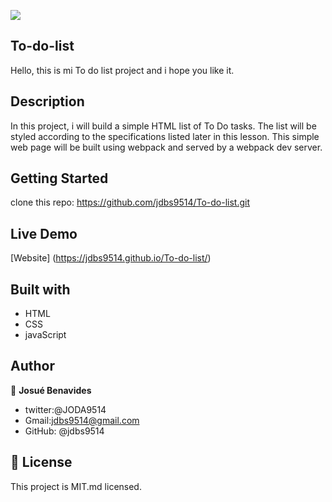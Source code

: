 ![](https://img.shields.io/badge/Microverse-blueviolet)
## To-do-list

Hello, this is mi To do list project and i hope you like it.

## Description 

In this project, i will build a simple HTML list of To Do tasks. The list will be styled according to the specifications listed later in this lesson. This simple web page will be built using webpack and served by a webpack dev server.

## Getting Started 

clone this repo: https://github.com/jdbs9514/To-do-list.git

## Live Demo

 [Website] (https://jdbs9514.github.io/To-do-list/)

## Built with 

- HTML
- CSS
- javaScript
## Author

👤 **Josué Benavides**
- twitter:@JODA9514
- Gmail:jdbs9514@gmail.com
- GitHub: @jdbs9514

## 📝 License

This project is MIT.md licensed.

